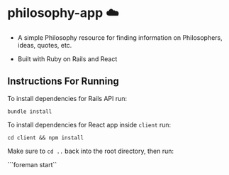 # philosophy-app :cloud:

- A simple Philosophy resource for finding information on Philosophers, ideas, quotes, etc.

- Built with Ruby on Rails and React

## Instructions For Running

To install dependencies for Rails API run:

```bundle install```

To install dependencies for React app inside `client` run:

```cd client && npm install```

Make sure to `cd ..` back into the root directory, then run:

```foreman start``